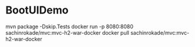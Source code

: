 # BootUIDemo

mvn package -Dskip.Tests
docker run -p 8080:8080  sachinrokade/mvc:mvc-h2-war-docker
docker pull sachinrokade/mvc:mvc-h2-war-docker
